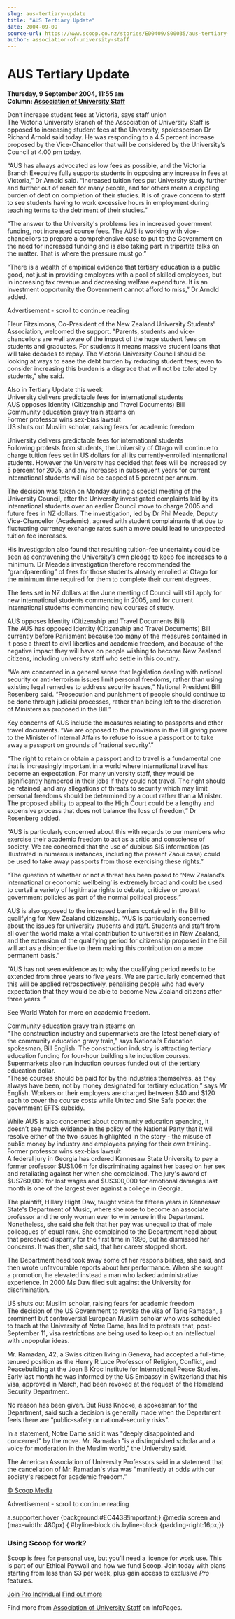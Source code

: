 ```yaml
---
slug: aus-tertiary-update
title: "AUS Tertiary Update"
date: 2004-09-09
source-url: https://www.scoop.co.nz/stories/ED0409/S00035/aus-tertiary-update.htm
author: association-of-university-staff
---
```

AUS Tertiary Update
===================

**Thursday, 9 September 2004, 11:55 am**  
**Column: [Association of University Staff](https://info.scoop.co.nz/Association_of_University_Staff)**

Don’t increase student fees at Victoria, says staff union  
The Victoria University Branch of the Association of University Staff is opposed to increasing student fees at the University, spokesperson Dr Richard Arnold said today. He was responding to a 4.5 percent increase proposed by the Vice-Chancellor that will be considered by the University’s Council at 4.00 pm today.

“AUS has always advocated as low fees as possible, and the Victoria Branch Executive fully supports students in opposing any increase in fees at Victoria,” Dr Arnold said. “Increased tuition fees put University study further and further out of reach for many people, and for others mean a crippling burden of debt on completion of their studies. It is of grave concern to staff to see students having to work excessive hours in employment during teaching terms to the detriment of their studies.”

“The answer to the University's problems lies in increased government funding, not increased course fees. The AUS is working with vice-chancellors to prepare a comprehensive case to put to the Government on the need for increased funding and is also taking part in tripartite talks on the matter. That is where the pressure must go.”

“There is a wealth of empirical evidence that tertiary education is a public good, not just in providing employers with a pool of skilled employees, but in increasing tax revenue and decreasing welfare expenditure. It is an investment opportunity the Government cannot afford to miss,” Dr Arnold added.

Advertisement - scroll to continue reading





Fleur Fitzsimons, Co-President of the New Zealand University Students' Association, welcomed the support. "Parents, students and vice-chancellors are well aware of the impact of the huge student fees on students and graduates. For students it means massive student loans that will take decades to repay. The Victoria University Council should be looking at ways to ease the debt burden by reducing student fees; even to consider increasing this burden is a disgrace that will not be tolerated by students," she said.

Also in Tertiary Update this week  
University delivers predictable fees for international students  
AUS opposes Identity (Citizenship and Travel Documents) Bill  
Community education gravy train steams on  
Former professor wins sex-bias lawsuit  
US shuts out Muslim scholar, raising fears for academic freedom

University delivers predictable fees for international students  
Following protests from students, the University of Otago will continue to charge tuition fees set in US dollars for all its currently-enrolled international students. However the University has decided that fees will be increased by 5 percent for 2005, and any increases in subsequent years for current international students will also be capped at 5 percent per annum.

The decision was taken on Monday during a special meeting of the University Council, after the University investigated complaints laid by its international students over an earlier Council move to charge 2005 and future fees in NZ dollars. The investigation, led by Dr Phil Meade, Deputy Vice-Chancellor (Academic), agreed with student complainants that due to fluctuating currency exchange rates such a move could lead to unexpected tuition fee increases.

His investigation also found that resulting tuition-fee uncertainty could be seen as contravening the University’s own pledge to keep fee increases to a minimum. Dr Meade’s investigation therefore recommended the “grandparenting” of fees for those students already enrolled at Otago for the minimum time required for them to complete their current degrees.

The fees set in NZ dollars at the June meeting of Council will still apply for new international students commencing in 2005, and for current international students commencing new courses of study.

  
AUS opposes Identity (Citizenship and Travel Documents Bill)  
The AUS has opposed Identity (Citizenship and Travel Documents) Bill currently before Parliament because too many of the measures contained in it pose a threat to civil liberties and academic freedom, and because of the negative impact they will have on people wishing to become New Zealand citizens, including university staff who settle in this country.

“We are concerned in a general sense that legislation dealing with national security or anti-terrorism issues limit personal freedoms, rather than using existing legal remedies to address security issues,” National President Bill Rosenberg said. “Prosecution and punishment of people should continue to be done through judicial processes, rather than being left to the discretion of Ministers as proposed in the Bill.”

Key concerns of AUS include the measures relating to passports and other travel documents. “We are opposed to the provisions in the Bill giving power to the Minister of Internal Affairs to refuse to issue a passport or to take away a passport on grounds of ‘national security’.”

“The right to retain or obtain a passport and to travel is a fundamental one that is increasingly important in a world where international travel has become an expectation. For many university staff, they would be significantly hampered in their jobs if they could not travel. The right should be retained, and any allegations of threats to security which may limit personal freedoms should be determined by a court rather than a Minister. The proposed ability to appeal to the High Court could be a lengthy and expensive process that does not balance the loss of freedom,” Dr Rosenberg added.

“AUS is particularly concerned about this with regards to our members who exercise their academic freedom to act as a critic and conscience of society. We are concerned that the use of dubious SIS information (as illustrated in numerous instances, including the present Zaoui case) could be used to take away passports from those exercising these rights.”

“The question of whether or not a threat has been posed to ‘New Zealand’s international or economic wellbeing’ is extremely broad and could be used to curtail a variety of legitimate rights to debate, criticise or protest government policies as part of the normal political process.”

AUS is also opposed to the increased barriers contained in the Bill to qualifying for New Zealand citizenship. “AUS is particularly concerned about the issues for university students and staff. Students and staff from all over the world make a vital contribution to universities in New Zealand, and the extension of the qualifying period for citizenship proposed in the Bill will act as a disincentive to them making this contribution on a more permanent basis.”

“AUS has not seen evidence as to why the qualifying period needs to be extended from three years to five years. We are particularly concerned that this will be applied retrospectively, penalising people who had every expectation that they would be able to become New Zealand citizens after three years. “

See World Watch for more on academic freedom.

Community education gravy train steams on  
“The construction industry and supermarkets are the latest beneficiary of the community education gravy train,” says National’s Education spokesman, Bill English. The construction industry is attracting tertiary education funding for four-hour building site induction courses. Supermarkets also run induction courses funded out of the tertiary education dollar.  
“These courses should be paid for by the industries themselves, as they always have been, not by money designated for tertiary education,” says Mr English. Workers or their employers are charged between $40 and $120 each to cover the course costs while Unitec and Site Safe pocket the government EFTS subsidy.

While AUS is also concerned about community education spending, it doesn’t see much evidence in the policy of the National Party that it will resolve either of the two issues highlighted in the story - the misuse of public money by industry and employees paying for their own training.  
Former professor wins sex-bias lawsuit  
A federal jury in Georgia has ordered Kennesaw State University to pay a former professor $US1.06m for discriminating against her based on her sex and retaliating against her when she complained. The jury's award of $US760,000 for lost wages and $US300,000 for emotional damages last month is one of the largest ever against a college in Georgia.

The plaintiff, Hillary Hight Daw, taught voice for fifteen years in Kennesaw State's Department of Music, where she rose to become an associate professor and the only woman ever to win tenure in the Department. Nonetheless, she said she felt that her pay was unequal to that of male colleagues of equal rank. She complained to the Department head about that perceived disparity for the first time in 1996, but he dismissed her concerns. It was then, she said, that her career stopped short.

The Department head took away some of her responsibilities, she said, and then wrote unfavourable reports about her performance. When she sought a promotion, he elevated instead a man who lacked administrative experience. In 2000 Ms Daw filed suit against the University for discrimination.

US shuts out Muslim scholar, raising fears for academic freedom  
The decision of the US Government to revoke the visa of Tariq Ramadan, a prominent but controversial European Muslim scholar who was scheduled to teach at the University of Notre Dame, has led to protests that, post-September 11, visa restrictions are being used to keep out an intellectual with unpopular ideas.

Mr. Ramadan, 42, a Swiss citizen living in Geneva, had accepted a full-time, tenured position as the Henry R Luce Professor of Religion, Conflict, and Peacebuilding at the Joan B Kroc Institute for International Peace Studies. Early last month he was informed by the US Embassy in Switzerland that his visa, approved in March, had been revoked at the request of the Homeland Security Department.

No reason has been given. But Russ Knocke, a spokesman for the Department, said such a decision is generally made when the Department feels there are “public-safety or national-security risks".

In a statement, Notre Dame said it was "deeply disappointed and concerned" by the move. Mr. Ramadan "is a distinguished scholar and a voice for moderation in the Muslim world," the University said.

The American Association of University Professors said in a statement that the cancellation of Mr. Ramadan's visa was "manifestly at odds with our society's respect for academic freedom.”

[© Scoop Media](http://www.scoop.co.nz/about/terms.html)  

Advertisement - scroll to continue reading



a.supporter:hover {background:#EC4438!important;} @media screen and (max-width: 480px) { #byline-block div.byline-block {padding-right:16px;}}

### Using Scoop for work?

Scoop is free for personal use, but you’ll need a licence for work use. This is part of our Ethical Paywall and how we fund Scoop. Join today with plans starting from less than $3 per week, plus gain access to exclusive _Pro_ features.  
  
[Join Pro Individual](https://pro.scoop.co.nz/Individual/?from=ProIn24) [Find out more](https://pro.scoop.co.nz/using-scoop-for-work/?from=ProIn24)

Find more from [Association of University Staff](https://info.scoop.co.nz/Association_of_University_Staff) on InfoPages.